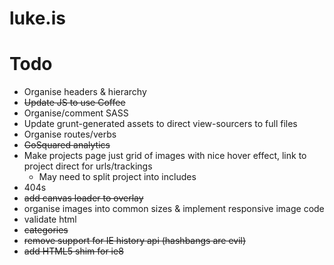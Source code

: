 luke.is
=======

# Todo
* Organise headers & hierarchy
* ~~Update JS to use Coffee~~
* Organise/comment SASS
* Update grunt-generated assets to direct view-sourcers to full files
* Organise routes/verbs
* ~~GoSquared analytics~~
* Make projects page just grid of images with nice hover effect, link to project direct for urls/trackings
  * May need to split project into includes
* 404s
* ~~add canvas loader to overlay~~
* organise images into common sizes & implement responsive image code
* validate html
* ~~categories~~
* ~~remove support for IE history api (hashbangs are evil)~~
* ~~add HTML5 shim for ie8~~
